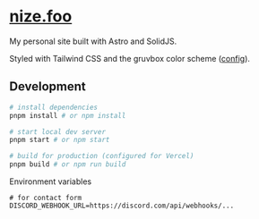 # [nize.foo](https://nize.foo)

My personal site built with Astro and SolidJS.

Styled with Tailwind CSS and the gruvbox color scheme ([config](https://gist.github.com/dotnize/d765eb1ff53c94b8e44f832e0b896b98)).

## Development

```sh
# install dependencies
pnpm install # or npm install

# start local dev server
pnpm start # or npm start

# build for production (configured for Vercel)
pnpm build # or npm run build
```

Environment variables

```env
# for contact form
DISCORD_WEBHOOK_URL=https://discord.com/api/webhooks/...
```
